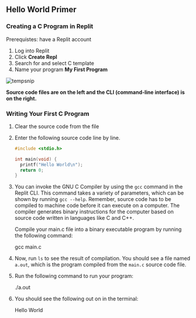## Hello World Primer

### Creating a C Program in Replit
Prerequistes: have a Replit account

1. Log into Replit
1. Click **Create Repl**
1. Search for and select C template
1. Name your program **My First Program**

![tempsnip](https://github.com/it-academy-svhec/intro-to-programming/assets/61634762/6275c3cf-4b9f-4d83-ba3f-f43387a9499b)

**Source code files are on the left and the CLI (command-line interface) is on the right.**

### Writing Your First C Program
1. Clear the source code from the file
1. Enter the following source code line by line.

    ```C
    #include <stdio.h>
    
    int main(void) {
      printf("Hello World\n");
      return 0;
    }
    ```

1. You can invoke the GNU C Compiler by using the `gcc` command in the Replit CLI. This command takes a variety of parameters, which can be shown by running `gcc --help`. Remember, source code has to be compiled to machine code before it can execute on a computer. The compiler generates binary instructions for the computer based on source code written in languages like C and C++.

    Compile your main.c file into a binary executable program by running the following command:

    gcc main.c

1. Now, run `ls` to see the result of compilation. You should see a file named `a.out`, which is the program compiled from the `main.c` source code file.

1. Run the following command to run your program:

    ./a.out

1. You should see the following out on in the terminal:

    Hello World
